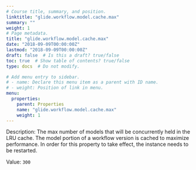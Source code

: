```yaml
---
# Course title, summary, and position.
linktitle: "glide.workflow.model.cache.max"
summary: ""
weight: 1
# Page metadata.
title: "glide.workflow.model.cache.max"
date: "2018-09-09T00:00:00Z"
lastmod: "2018-09-09T00:00:00Z"
draft: false  # Is this a draft? true/false
toc: true  # Show table of contents? true/false
type: docs  # Do not modify.

# Add menu entry to sidebar.
# - name: Declare this menu item as a parent with ID name.
# - weight: Position of link in menu.
menu:
  properties:
    parent: Properties
    name: "glide.workflow.model.cache.max"
    weight: 1
---
```


Description: The max number of models that will be concurrently held in the LRU cache. The model portion of a workflow version is cached to maximize performance. In order for this property to take effect, the instance needs to be restarted.


Value: `300`